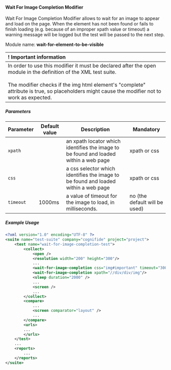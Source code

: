 #### Wait For Image Completion Modifier

Wait For Image Completion Modifier allows to wait for an image to appear and load on the page. When the element has not been found or fails to finish loading (e.g. because of an improper xpath value or timeout) a warning message will be logged but the test will be passed to the next step.

Module name: **wait-for-element-to-be-visible**

| ! Important information |
|:----------------------- |
| In order to use this modifier it must be declared after the open module in the definition of the XML test suite.<br/><br/> The modifier checks if the img html element's "complete" attribute is true, so placeholders might cause the modifier not to work as expected.|

##### Parameters
| Parameter | Default value | Description | Mandatory |
| --------- | ------------- | ----------- | --------- |
| `xpath` | | an xpath locator which identifies the image to be found and loaded within a web page | xpath or css |
| `css`   | | a css selector which identifies the image to be found and loaded within a web page | xpath or css |
| `timeout` | 1000ms | a value of timeout for the image to load, in milliseconds. | no (the default will be used) |

##### Example Usage

```xml
<?xml version="1.0" encoding="UTF-8" ?>
<suite name="test-suite" company="cognifide" project="project">
    <test name="wait-for-image-completion-test">
        <collect>
            <open />
            <resolution width="200" height="300"/>
            ...
            <wait-for-image-completion css="img#important" timeout="3000"/>
            <wait-for-image-completion xpath="//div/div/img"/>
            <sleep duration="2000" />
            ...
            <screen />
            ...
        </collect>
        <compare>
            ...
            <screen comparator="layout" />
            ...
        </compare>
        <urls>
        ...
        </urls>
    </test>
    ...
    <reports>
        ...
    </reports>
</suite>
```
